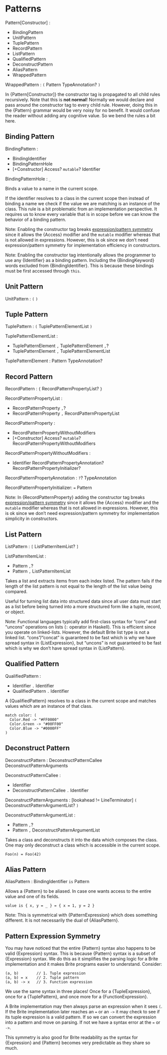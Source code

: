 # Patterns

Pattern[Constructor] :
  - BindingPattern
  - UnitPattern
  - TuplePattern
  - RecordPattern
  - ListPattern
  - QualifiedPattern
  - DeconstructPattern
  - AliasPattern
  - WrappedPattern

WrappedPattern : `(` Pattern TypeAnnotation? `)`

In {Pattern[Constructor]} the constructor tag is propagated to all child rules recursively. Note that this is **not normal**! Normally we would declare and pass around the constructor tag to every child rule. However, doing this in the {Pattern} grammar would be very noisy for no benefit. It would confuse the reader without adding any cognitive value. So we bend the rules a bit here.

## Binding Pattern

BindingPattern :
  - BindingIdentifier
  - BindingPatternHole
  - [+Constructor] Access? `mutable`? Identifier

BindingPatternHole : `_`

Binds a value to a name in the current scope.

If the identifier resolves to a class in the current scope then instead of binding a name we check if the value we are matching is an instance of the class. This rule is a bit problematic from an implementation perspective. It requires us to know every variable that is in scope before we can know the behavior of a binding pattern.

Note: Enabling the constructor tag breaks [expression/pattern symmetry](#sec-Pattern-Expression-Symmetry) since it allows the {Access} modifier and the `mutable` modifier whereas that is not allowed in expressions. However, this is ok since we don’t need expression/pattern symmetry for implementation efficiency in constructors.

Note: Enabling the constructor tag intentionally allows the programmer to use any {Identifier} as a binding pattern. Including the {BindingKeyword} words excluded from {BindingIdentifier}. This is because these bindings must be first accessed through `this`.

## Unit Pattern

UnitPattern : `(` `)`

## Tuple Pattern

TuplePattern : `(` TuplePatternElementList `)`

TuplePatternElementList :
  - TuplePatternElement `,` TuplePatternElement `,`?
  - TuplePatternElement `,` TuplePatternElementList

TuplePatternElement : Pattern TypeAnnotation?

## Record Pattern

RecordPattern : `{` RecordPatternPropertyList? `}`

RecordPatternPropertyList :
  - RecordPatternProperty `,`?
  - RecordPatternProperty `,` RecordPatternPropertyList

RecordPatternProperty :
  - RecordPatternPropertyWithoutModifiers
  - [+Constructor] Access? `mutable`? RecordPatternPropertyWithoutModifiers

RecordPatternPropertyWithoutModifiers :
  - Identifier RecordPatternPropertyAnnotation? RecordPatternPropertyInitializer?

RecordPatternPropertyAnnotation : `?`? TypeAnnotation

RecordPatternPropertyInitializer: `=` Pattern

Note: In {RecordPatternProperty} adding the constructor tag breaks [expression/pattern symmetry](#sec-Pattern-Expression-Symmetry) since it allows the {Access} modifier and the `mutable` modifier whereas that is not allowed in expressions. However, this is ok since we don’t need expression/pattern symmetry for implementation simplicity in constructors.

## List Pattern

ListPattern : `[` ListPatternItemList? `]`

ListPatternItemList :
  - Pattern `,`?
  - Pattern `,` ListPatternItemList

Takes a list and extracts items from each index listed. The pattern fails if the length of the list pattern is not equal to the length of the list value being compared.

Useful for turning list data into structured data since all user data must start as a list before being turned into a more structured form like a tuple, record, or object.

Note: Functional languages typically add first-class syntax for “cons” and “uncons” operations on lists (`:` operator in Haskell). This is efficient since you operate on linked-lists. However, the default Brite list type is not a linked list. “cons”/“concat” is guaranteed to be fast which is why we have spread syntax in {ListExpression}, but “uncons” is not guaranteed to be fast which is why we don’t have spread syntax in {ListPattern}.

## Qualified Pattern

QualifiedPattern :
  - Identifier `.` Identifier
  - QualifiedPattern `.` Identifier

A {QualifiedPattern} resolves to a class in the current scope and matches values which are an instance of that class.

```ite example
match color: (
  Color.Red -> "#FF0000"
  Color.Green -> "#00FF00"
  Color.Blue -> "#0000FF"
)
```

## Deconstruct Pattern

DeconstructPattern : DeconstructPatternCallee DeconstructPatternArguments

DeconstructPatternCallee :
  - Identifier
  - DeconstructPatternCallee `.` Identifier

DeconstructPatternArguments : [lookahead != LineTerminator] `(` DeconstructPatternArgumentList? `)`

DeconstructPatternArgumentList :
  - Pattern `,`?
  - Pattern `,` DeconstructPatternArgumentList

Takes a class and deconstructs it into the data which composes the class. One may only deconstruct a class which is accessible in the current scope.

```ite example
Foo(n) = Foo(42)
```

## Alias Pattern

AliasPattern : BindingIdentifier `is` Pattern

Allows a {Pattern} to be aliased. In case one wants access to the entire value and one of its fields.

```ite example
value is { x, y = _ } = { x = 1, y = 2 }
```

Note: This is symmetrical with {PatternExpression} which does something different. It is not necessarily the dual of {AliasPattern}.

## Pattern Expression Symmetry

You may have noticed that the entire {Pattern} syntax also happens to be valid {Expression} syntax. This is because {Pattern} syntax is a subset of {Expression} syntax. We do this as it simplifies the parsing logic for a Brite implementation and it makes Brite programs easier to understand. Consider:

```ite example
(a, b)        // 1. Tuple expression
(a, b) = x    // 2. Tuple pattern
(a, b) -> x   // 3. Function expression
```

We use the same syntax in three places! Once for a {TupleExpression}, once for a {TuplePattern}, and once more for a {FunctionExpression}.

A Brite implementation may then always parse an expression when it sees `(`. If the Brite implementation later reaches an `=` or an `->` it may check to see if its tuple expression is a valid pattern. If so we can convert the expression into a pattern and move on parsing. If not we have a syntax error at the `=` or `->`.

This symmetry is also good for Brite readability as the syntax for {Expression} and {Pattern} becomes very predictable as they share so much.
